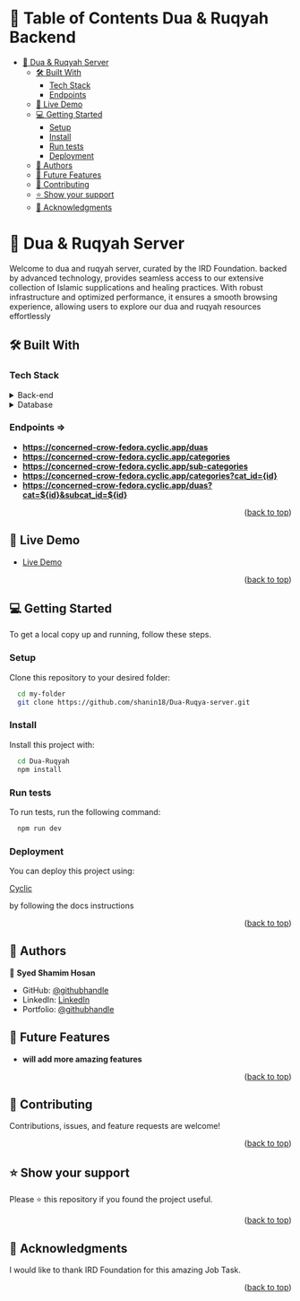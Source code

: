<a name="readme-top"></a>

<!-- TABLE OF CONTENTS -->

# 📗 Table of Contents <a name="about-project">Dua & Ruqyah Backend</a>

- [🤲 Dua & Ruqyah Server ](#-Dua-Ruqyah-Server-)
  - [🛠 Built With ](#-built-with-)
    - [Tech Stack ](#tech-stack-)
    - [Endpoints ](#endpoints-)
  - [🚀 Live Demo ](#-live-demo-)
  - [💻 Getting Started ](#-getting-started-)
    - [Setup](#setup)
    - [Install](#install)
    - [Run tests](#run-tests)
    - [Deployment](#deployment)
  - [👥 Authors ](#-authors-)
  - [🔭 Future Features ](#-future-features-)
  - [🤝 Contributing ](#-contributing-)
  - [⭐️ Show your support ](#️-show-your-support-)
  - [🙏 Acknowledgments ](#-acknowledgments-)

<!-- PROJECT DESCRIPTION -->

# 🤲 Dua & Ruqyah Server <a name="about-project"></a>


Welcome to dua and ruqyah server, curated by the IRD Foundation. backed by advanced technology, provides seamless access to our extensive collection of Islamic supplications and healing practices. With robust infrastructure and optimized performance, it ensures a smooth browsing experience, allowing users to explore our dua and ruqyah resources effortlessly



## 🛠 Built With <a name="built-with"></a>

### Tech Stack <a name="tech-stack"></a>

<details>
  <summary>Back-end</summary>
  <ul>
    <li><a href="https://nodejs.org/en">Node JS</a></li>
  </ul>
</details>

<details>
<summary>Database</summary>
  <ul>
    <li><a href="https://www.sqlite.org/">SQLite</a></li>
  </ul>
</details>

<!-- Features -->

### Endpoints => <a name="endpoints"></a>


- **https://concerned-crow-fedora.cyclic.app/duas**
- **https://concerned-crow-fedora.cyclic.app/categories**
- **https://concerned-crow-fedora.cyclic.app/sub-categories**
- **https://concerned-crow-fedora.cyclic.app/categories?cat_id={id}**
- **https://concerned-crow-fedora.cyclic.app/duas?cat=${id}&subcat_id=${id}**


<p align="right">(<a href="#readme-top">back to top</a>)</p>

## 🚀 Live Demo <a name="live-demo"></a>
- <a href="https://concerned-crow-fedora.cyclic.app">Live Demo</a>

<p align="right">(<a href="#readme-top">back to top</a>)</p>

<!-- GETTING STARTED -->

## 💻 Getting Started <a name="getting-started"></a>

To get a local copy up and running, follow these steps.


### Setup

Clone this repository to your desired folder:


```sh
  cd my-folder
  git clone https://github.com/shanin18/Dua-Ruqya-server.git
```


### Install

Install this project with:


```sh
  cd Dua-Ruqyah
  npm install
```


### Run tests

To run tests, run the following command:

```sh
  npm run dev
```


### Deployment

You can deploy this project using:


 <a href="https://www.cyclic.sh/">Cyclic</a>
  
  by following the docs instructions



<p align="right">(<a href="#readme-top">back to top</a>)</p>


## 👥 Authors <a name="authors"></a>

👤 **Syed Shamim Hosan**

- GitHub: [@githubhandle](https://github.com/shanin18)
- LinkedIn: [LinkedIn](https://www.linkedin.com/in/syed-shamim-hosan/)
- Portfolio: [@githubhandle](https://jovial-dieffenbachia-a9caa5.netlify.app/)

## 🔭 Future Features <a name="future-features"></a>

- **will add more amazing features**

<p align="right">(<a href="#readme-top">back to top</a>)</p>


## 🤝 Contributing <a name="contributing"></a>

Contributions, issues, and feature requests are welcome!


<p align="right">(<a href="#readme-top">back to top</a>)</p>


## ⭐️ Show your support <a name="support"></a>

Please ⭐️ this repository if you found the project useful.

<p align="right">(<a href="#readme-top">back to top</a>)</p>


## 🙏 Acknowledgments <a name="acknowledgements"></a>

I would like to thank IRD Foundation for this amazing Job Task.

<p align="right">(<a href="#readme-top">back to top</a>)</p>


